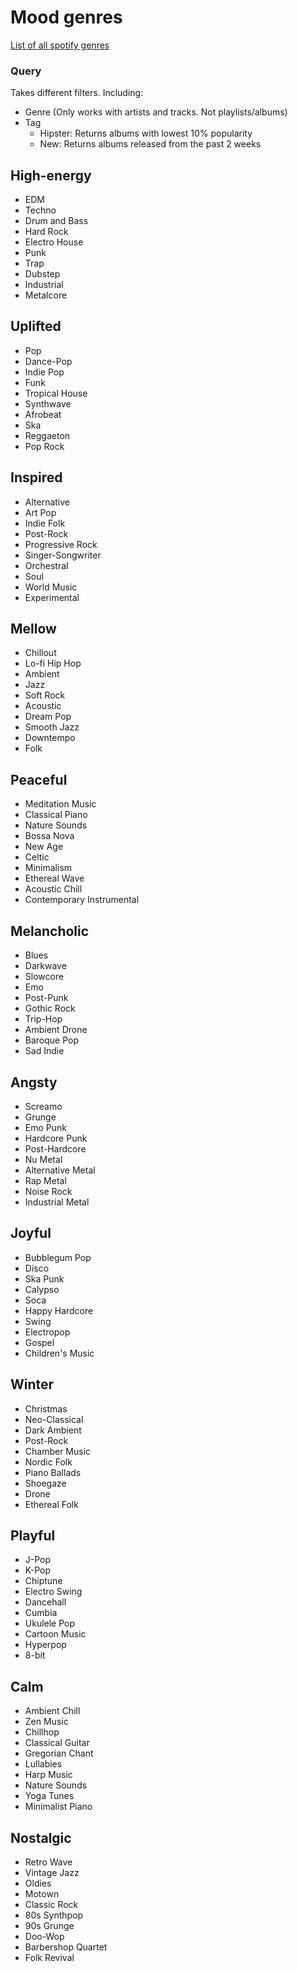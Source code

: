 # Mood genres

[List of all spotify genres](https://gist.github.com/andytlr/4104c667a62d8145aa3a)

### Query

Takes different filters. Including:

-   Genre (Only works with artists and tracks. Not playlists/albums)
-   Tag
    -   Hipster: Returns albums with lowest 10% popularity
    -   New: Returns albums released from the past 2 weeks

## High-energy

-   EDM
-   Techno
-   Drum and Bass
-   Hard Rock
-   Electro House
-   Punk
-   Trap
-   Dubstep
-   Industrial
-   Metalcore

## Uplifted

-   Pop
-   Dance-Pop
-   Indie Pop
-   Funk
-   Tropical House
-   Synthwave
-   Afrobeat
-   Ska
-   Reggaeton
-   Pop Rock

## Inspired

-   Alternative
-   Art Pop
-   Indie Folk
-   Post-Rock
-   Progressive Rock
-   Singer-Songwriter
-   Orchestral
-   Soul
-   World Music
-   Experimental

## Mellow

-   Chillout
-   Lo-fi Hip Hop
-   Ambient
-   Jazz
-   Soft Rock
-   Acoustic
-   Dream Pop
-   Smooth Jazz
-   Downtempo
-   Folk

## Peaceful

-   Meditation Music
-   Classical Piano
-   Nature Sounds
-   Bossa Nova
-   New Age
-   Celtic
-   Minimalism
-   Ethereal Wave
-   Acoustic Chill
-   Contemporary Instrumental

## Melancholic

-   Blues
-   Darkwave
-   Slowcore
-   Emo
-   Post-Punk
-   Gothic Rock
-   Trip-Hop
-   Ambient Drone
-   Baroque Pop
-   Sad Indie

## Angsty

-   Screamo
-   Grunge
-   Emo Punk
-   Hardcore Punk
-   Post-Hardcore
-   Nu Metal
-   Alternative Metal
-   Rap Metal
-   Noise Rock
-   Industrial Metal

## Joyful

-   Bubblegum Pop
-   Disco
-   Ska Punk
-   Calypso
-   Soca
-   Happy Hardcore
-   Swing
-   Electropop
-   Gospel
-   Children's Music

## Winter

-   Christmas
-   Neo-Classical
-   Dark Ambient
-   Post-Rock
-   Chamber Music
-   Nordic Folk
-   Piano Ballads
-   Shoegaze
-   Drone
-   Ethereal Folk

## Playful

-   J-Pop
-   K-Pop
-   Chiptune
-   Electro Swing
-   Dancehall
-   Cumbia
-   Ukulele Pop
-   Cartoon Music
-   Hyperpop
-   8-bit

## Calm

-   Ambient Chill
-   Zen Music
-   Chillhop
-   Classical Guitar
-   Gregorian Chant
-   Lullabies
-   Harp Music
-   Nature Sounds
-   Yoga Tunes
-   Minimalist Piano

## Nostalgic

-   Retro Wave
-   Vintage Jazz
-   Oldies
-   Motown
-   Classic Rock
-   80s Synthpop
-   90s Grunge
-   Doo-Wop
-   Barbershop Quartet
-   Folk Revival
